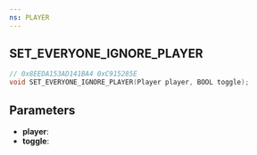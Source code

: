 ```yaml
---
ns: PLAYER
---
```

## SET_EVERYONE_IGNORE_PLAYER

```c
// 0x8EEDA153AD141BA4 0xC915285E
void SET_EVERYONE_IGNORE_PLAYER(Player player, BOOL toggle);
```


## Parameters
* **player**: 
* **toggle**: 


